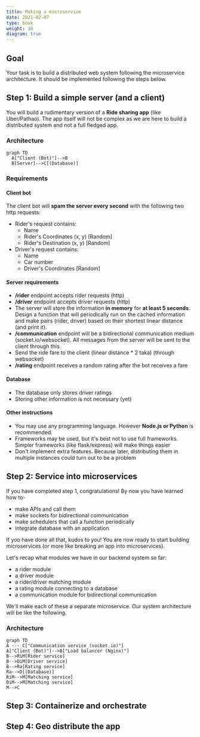 ```yaml
---
title: Making a microservice
date: 2021-02-07
type: book
weight: 30
diagram: true
---
```


## Goal

Your task is to build a distributed web system following the microservice architecture. It should be implemented following the steps below.

## Step 1: Build a simple server (and a client)

You will build a rudimentary version of a **Ride sharing app** (like Uber/Pathao). The app itself will not be complex as we are here to build a distributed system and not a full fledged app.

### Architecture

```mermaid
graph TD
  A["Client (Bot)"]-->B
  B[Server]-->C[(Database)]
```

### Requirements

#### Client bot

The client bot will **spam the server every second** with the following two http requests:
- Rider's request contains: 
    - Name
    - Rider's Coordinates (x, y) [Random]
    - Rider's Destination (x, y) [Random]
- Driver's request contains:
    - Name
    - Car number
    - Driver's Coordinates [Random]

#### Server requirements

- **/rider** endpoint accepts rider requests (http)
- **/driver** endpoint accepts driver requests (http)
- The server will store the information **in memory** for **at least 5 seconds**. Design a function that will periodically run on the cached information and make pairs (rider, driver) based on their shortest linear distance (and print it).
- **/communication** endpoint will be a bidirectional communication medium (socket.io/websocket). All messages from the server will be sent to the client through this
- Send the ride fare to the client (linear distance * 2 taka) (through websocket)
- **/rating** endpoint receives a random rating after the bot receives a fare

#### Database

- The database only stores driver ratings
- Storing other information is not necessary (yet)

#### Other instructions
- You may use any programming language. However **Node.js or Python** is recommended.
- Frameworks may be used, but it's best not to use full frameworks. Simpler frameworks (like flask/express) will make things easier
- Don't implement extra features. Because later, distributing them in multiple instances could turn out to be a problem

## Step 2: Service into microservices

If you have completed step 1, congratulations! By now you have learned how to-
* make APIs and call them
* make sockets for bidirectional communication
* make schedulers that call a function periodically
* integrate database with an application

If yoo have done all that, kudos to you! You are now ready to start building microservices (or more like breaking an app into microservices).

Let's recap what modules we have in our backend system so far:
* a rider module
* a driver module
* a rider/driver matching module
* a rating module connecting to a database
* a communication module for bidirectional communication

We'll make each of these a separate microservice. Our system architecture will be like the following.


### Architecture

```mermaid
graph TD
A --- C["Communication service (socket.io)"]
A["Client (Bot)"]-->B["Load balancer (Nginx)"]
B-->RiM[Rider service]
B-->DiM[Driver service]
B-->Ra[Rating service]
Ra-->D[(Database)]
RiM-->M[Matching service]
DiM-->M[Matching service]
M-->C
```

## Step 3: Containerize and orchestrate

## Step 4: Geo distribute the app
